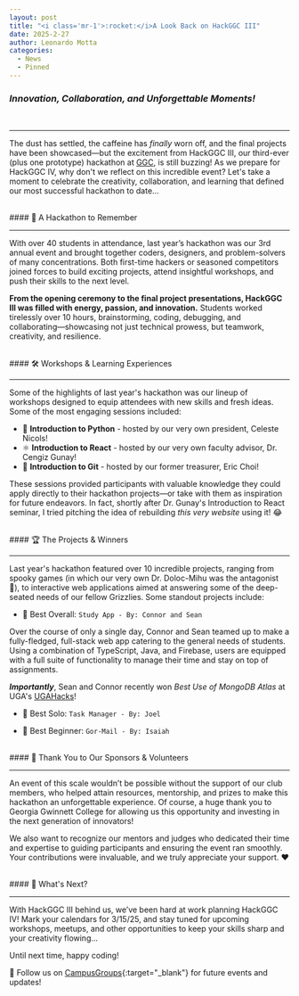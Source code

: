 ```yaml
---
layout: post
title: "<i class='mr-1'>:rocket:</i>A Look Back on HackGGC III"
date: 2025-2-27
author: Leonardo Motta
categories:
  - News
  - Pinned
---
```


### *Innovation, Collaboration, and Unforgettable Moments!*
<br>
<hr>

The dust has settled, the caffeine has _finally_ worn off, and the final projects have been showcased—but the excitement from HackGGC III, our third-ever (plus one prototype) hackathon at [GGC](https://ggc.edu), is still buzzing! As we prepare for HackGGC IV, why don't we reflect on this incredible event? Let's take a moment to celebrate the creativity, collaboration, and learning that defined our most successful hackathon to date...

<br>
#### 🎉 A Hackathon to Remember
<hr>

With over 40 students in attendance, last year’s hackathon was our 3rd annual event and brought together coders, designers, and problem-solvers of many concentrations. Both first-time hackers or seasoned competitors joined forces to build exciting projects, attend insightful workshops, and push their skills to the next level.

**From the opening ceremony to the final project presentations, HackGGC III was filled with energy, passion, and innovation.** Students worked tirelessly over 10 hours, brainstorming, coding, debugging, and collaborating—showcasing not just technical prowess, but teamwork, creativity, and resilience.

<br>
#### 🛠️ Workshops & Learning Experiences
<hr>

Some of the highlights of last year's hackathon was our lineup of workshops designed to equip attendees with new skills and fresh ideas. Some of the most engaging sessions included:

- :snake: **Introduction to Python** - hosted by our very own president, Celeste Nicols!
- :atom_symbol: **Introduction to React** - hosted by our very own faculty advisor, Dr. Cengiz Gunay!
- :trident: **Introduction to Git** - hosted by our former treasurer, Eric Choi!

These sessions provided participants with valuable knowledge they could apply directly to their hackathon projects—or take with them as inspiration for future endeavors. In fact, shortly after Dr. Gunay's Introduction to React seminar, I tried pitching the idea of rebuilding *this very website* using it! :joy:

<br>
#### 🏆 The Projects & Winners
<hr>

Last year's hackathon featured over 10 incredible projects, ranging from spooky games (in which our very own Dr. Doloc-Mihu was the antagonist :ghost:), to interactive web applications aimed at answering some of the deep-seated needs of our fellow Grizzlies. Some standout projects include:

- 🏅 Best Overall: `Study App - By: Connor and Sean`

Over the course of only a single day, Connor and Sean teamed up to make a fully-fledged, full-stack web app catering to the general needs of students. Using a combination of TypeScript, Java, and Firebase, users are equipped with a full suite of functionality to manage their time and stay on top of assignments.

**_Importantly_**, Sean and Connor recently won *Best Use of MongoDB Atlas* at UGA's [UGAHacks](https://ugahacks.com)!


- 🏅 Best Solo: `Task Manager - By: Joel`

- 🏅 Best Beginner: `Gor-Mail - By: Isaiah`

<br>
#### 👏 Thank You to Our Sponsors & Volunteers
<hr>

An event of this scale wouldn’t be possible without the support of our club members, who helped attain resources, mentorship, and prizes to make this hackathon an unforgettable experience. Of course, a huge thank you to Georgia Gwinnett College for allowing us this opportunity and investing in the next generation of innovators!

We also want to recognize our mentors and judges who dedicated their time and expertise to guiding participants and ensuring the event ran smoothly. Your contributions were invaluable, and we truly appreciate your support. :heart:

<br>
#### 📆 What's Next?
<hr>

With HackGGC III behind us, we’ve been hard at work planning HackGGC IV! Mark your calendars for 3/15/25, and stay tuned for upcoming workshops, meetups, and other opportunities to keep your skills sharp and your creativity flowing...

Until next time, happy coding!

📢 Follow us on [CampusGroups](https://ggc.campusgroups.com/GH/club_signup){:target="_blank"} for future events and updates!
